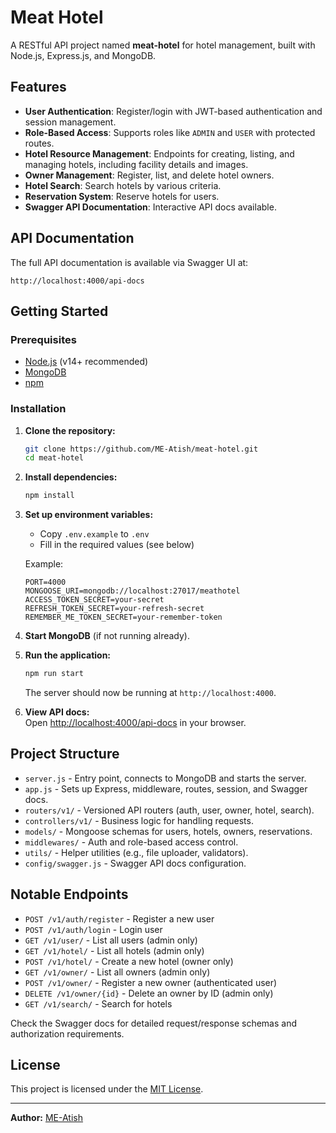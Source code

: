 # Meat Hotel

A RESTful API project named **meat-hotel** for hotel management, built with Node.js, Express.js, and MongoDB.

## Features

- **User Authentication**: Register/login with JWT-based authentication and session management.
- **Role-Based Access**: Supports roles like `ADMIN` and `USER` with protected routes.
- **Hotel Resource Management**: Endpoints for creating, listing, and managing hotels, including facility details and images.
- **Owner Management**: Register, list, and delete hotel owners.
- **Hotel Search**: Search hotels by various criteria.
- **Reservation System**: Reserve hotels for users.
- **Swagger API Documentation**: Interactive API docs available.

## API Documentation

The full API documentation is available via Swagger UI at:

```
http://localhost:4000/api-docs
```

## Getting Started

### Prerequisites

- [Node.js](https://nodejs.org/) (v14+ recommended)
- [MongoDB](https://www.mongodb.com/)
- [npm](https://www.npmjs.com/)

### Installation

1. **Clone the repository:**
   ```bash
   git clone https://github.com/ME-Atish/meat-hotel.git
   cd meat-hotel
   ```

2. **Install dependencies:**
   ```bash
   npm install
   ```

3. **Set up environment variables:**
   - Copy `.env.example` to `.env`
   - Fill in the required values (see below)

   Example:
   ```
   PORT=4000
   MONGOOSE_URI=mongodb://localhost:27017/meathotel
   ACCESS_TOKEN_SECRET=your-secret
   REFRESH_TOKEN_SECRET=your-refresh-secret
   REMEMBER_ME_TOKEN_SECRET=your-remember-token
   ```

4. **Start MongoDB** (if not running already).

5. **Run the application:**
   ```bash
   npm run start
   ```
   The server should now be running at `http://localhost:4000`.

6. **View API docs:**  
   Open [http://localhost:4000/api-docs](http://localhost:4000/api-docs) in your browser.

## Project Structure

- `server.js` - Entry point, connects to MongoDB and starts the server.
- `app.js` - Sets up Express, middleware, routes, session, and Swagger docs.
- `routers/v1/` - Versioned API routers (auth, user, owner, hotel, search).
- `controllers/v1/` - Business logic for handling requests.
- `models/` - Mongoose schemas for users, hotels, owners, reservations.
- `middlewares/` - Auth and role-based access control.
- `utils/` - Helper utilities (e.g., file uploader, validators).
- `config/swagger.js` - Swagger API docs configuration.

## Notable Endpoints

- `POST /v1/auth/register` - Register a new user
- `POST /v1/auth/login` - Login user
- `GET /v1/user/` - List all users (admin only)
- `GET /v1/hotel/` - List all hotels (admin only)
- `POST /v1/hotel/` - Create a new hotel (owner only)
- `GET /v1/owner/` - List all owners (admin only)
- `POST /v1/owner/` - Register a new owner (authenticated user)
- `DELETE /v1/owner/{id}` - Delete an owner by ID (admin only)
- `GET /v1/search/` - Search for hotels

Check the Swagger docs for detailed request/response schemas and authorization requirements.

## License

This project is licensed under the [MIT License](LICENSE).

---

**Author:** [ME-Atish](https://github.com/ME-Atish)
